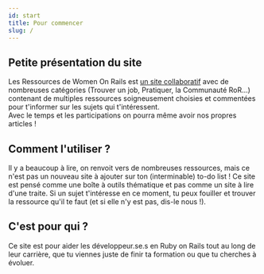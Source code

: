```yaml
---
id: start
title: Pour commencer
slug: / 
---
```


## Petite présentation du site
Les Ressources de Women On Rails est [un site collaboratif](https://github.com/women-on-rails/ressources) avec de nombreuses catégories (Trouver un job, Pratiquer, la Communauté RoR...) contenant de multiples ressources soigneusement choisies et commentées pour t'informer sur les sujets qui t'intéressent.<br/>
Avec le temps et les participations on pourra même avoir nos propres articles !

## Comment l'utiliser ?
Il y a beaucoup à lire, on renvoit vers de nombreuses ressources, mais ce n'est pas un nouveau site à ajouter sur ton (interminable) to-do list !
Ce site est pensé comme une boîte à outils thématique et pas comme un site à lire d'une traite.  Si un sujet t'intéresse en ce moment, tu peux fouiller et trouver la ressource qu'il te faut (et si elle n'y est pas, dis-le nous !).

## C'est pour qui ?
Ce site est pour aider les développeur.se.s en Ruby on Rails tout au long de leur carrière, que tu viennes juste de finir ta formation ou que tu cherches à évoluer.
